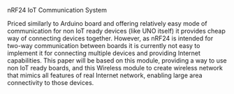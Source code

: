 nRF24  IoT Communication System

Priced similarly to Arduino board and offering relatively easy mode of communication for non IoT ready devices (like UNO itself) it provides cheap way of connecting devices together. However, as nRF24 is intended for two-way communication between boards it is currently not easy to implement it for connecting multiple devices and providing Internet capabilities. This paper will be based on this module, providing a way to use non IoT ready boards, and this Wireless module to create wireless network that mimics all features of real Internet network, enabling large area connectivity to those devices.
